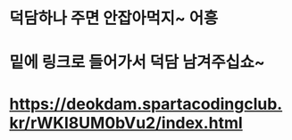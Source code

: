 # 덕담하나 주면 안잡아먹지~ 어흥
# 밑에 링크로 들어가서 덕담 남겨주십쇼~
# https://deokdam.spartacodingclub.kr/rWKI8UM0bVu2/index.html
